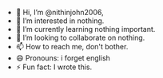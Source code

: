 - 👋 Hi, I’m @nithinjohn2006, 
- 👀 I’m interested in nothing.
- 🌱 I’m currently learning nothing important.
- 💞️ I’m looking to collaborate on nothing.
- 📫 How to reach me, don't bother.
- 😄 Pronouns: i forget english
- ⚡ Fun fact: I wrote this.

<!---
nithinjohn2006/nithinjohn2006 is a ✨ special ✨ repository because its `README.md` (this file) appears on your GitHub profile.
You can click the Preview link to take a look at your changes.
--->
